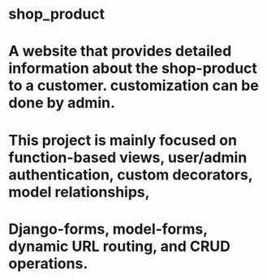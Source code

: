 # shop_product
# A website that provides detailed information about the shop-product to a customer. customization can be done by admin. 
# This project is mainly focused on function-based views, user/admin authentication, custom decorators, model relationships,
# Django-forms, model-forms, dynamic URL routing, and CRUD operations.
